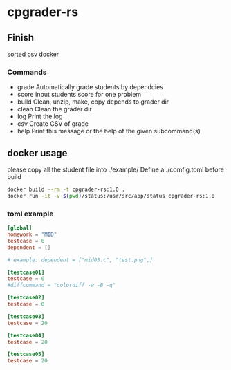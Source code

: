 # cpgrader-rs

## Finish

sorted csv
docker

### Commands

- grade  Automatically grade students by dependcies
- score  Input students score for one problem
- build  Clean, unzip, make, copy depends to grader dir
- clean  Clean the grader dir
- log    Print the log
- csv    Create CSV of grade
- help   Print this message or the help of the given subcommand(s)

## docker usage

please copy all the student file into ./example/
Define a ./comfig.toml before build

```bash
docker build --rm -t cpgrader-rs:1.0 .
docker run -it -v $(pwd)/status:/usr/src/app/status cpgrader-rs:1.0
```

### toml example

```config.toml
[global]
homework = "MID"
testcase = 0
dependent = []

# example: dependent = ["mid03.c", "test.png",]   

[testcase01]
testcase = 0
#diffcommand = "colordiff -w -B -q"

[testcase02]
testcase = 0

[testcase03]
testcase = 20

[testcase04]
testcase = 20

[testcase05]
testcase = 20

```
